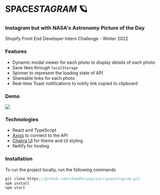 # SPACE*STAGRAM* 🪐
### Instagram but with NASA's Astronomy Picture of the Day
Shopify Front End Developer Intern Challenge - Winter 2022


### Features

* Dynamic modal viewer for each photo to display details of each photo
* Save likes through `localStorage`
* Spinner to represent the loading state of API
* Shareable links for each photo
* Real-time Toast notifications to notify link copied to clipboard


### Demo
![](https://media.giphy.com/media/zVsbBQLQmc6J4g4NMM/giphy.gif?cid=790b76113ff1d22224521a69c5d8b53011d675bdec77096e&rid=giphy.gif&ct=g)

### Technologies
* React and TypeScript
* [Axios](https://www.npmjs.com/package/axios) to connect to the API
* [Chakra UI](https://chakra-ui.com/) for theme and UI styling
* Netlify for hosting



### Installation
To run the project locally, run the following commands
```javascript
git clone https://github.com/chowdhuryqaizar/spacestagram.git
npm install
npm start
```
